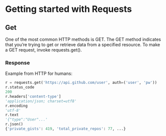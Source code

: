 # Getting started with Requests

## Get

One of the most common HTTP methods is GET. The GET method indicates that you’re trying to get or retrieve data from a specified resource. To make a GET request, invoke requests.get().

### Response 

Example from HTTP for humans:

```python
r = requests.get('https://api.github.com/user', auth=('user', 'pw'))
r.status_code
200
r.headers['content-type']
'application/json; charset=utf8'
r.encoding
'utf-8'
r.text
'{"type":"User"...'
r.json()
{'private_gists': 419, 'total_private_repos': 77, ...}
```
